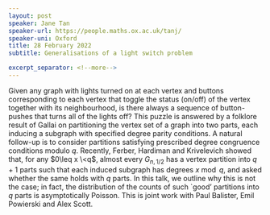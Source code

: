 ```yaml
---
layout: post
speaker: Jane Tan
speaker-url: https://people.maths.ox.ac.uk/tanj/
speaker-uni: Oxford
title: 28 February 2022
subtitle: Generalisations of a light switch problem

excerpt_separator: <!--more-->
---
```



Given any graph with lights turned on at each vertex and buttons corresponding to each vertex that toggle the status (on/off) of the vertex together with its neighbourhood, is there always a sequence of button-pushes that turns all of the lights off? This puzzle is answered by a folklore result of Gallai on partitioning the vertex set of a graph into two parts, each inducing a subgraph with specified degree parity conditions. A natural follow-up is to consider partitions satisfying prescribed degree congruence conditions modulo $q$. Recently, Ferber, Hardiman and Krivelevich showed that, for any $0\leq x \<q$, almost every $G_{n,1/2}$ has a vertex partition into $q+1$ parts such that each induced subgraph has degrees $x \bmod q$, and asked whether the same holds with $q$ parts. In this talk, we outline why this is not the case; in fact, the distribution of the counts of such `good’ partitions into $q$ parts is asymptotically Poisson. This is joint work with Paul Balister, Emil Powierski and Alex Scott.

<!--more-->
